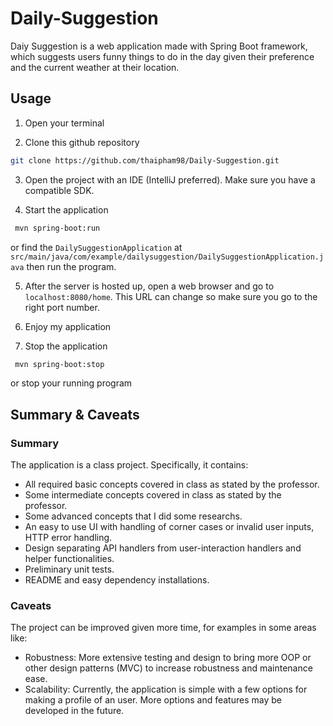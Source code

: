 # Daily-Suggestion

Daiy Suggestion is a web application made with Spring Boot framework, which suggests users funny things to do in the day given their preference and the current weather at their location.

## Usage

1. Open your terminal 

2. Clone this github repository
```bash
git clone https://github.com/thaipham98/Daily-Suggestion.git
```

3. Open the project with an IDE (IntelliJ preferred). Make sure you have a compatible SDK.

4. Start the application
```bash
 mvn spring-boot:run
```
or find the `DailySuggestionApplication` at `src/main/java/com/example/dailysuggestion/DailySuggestionApplication.java` then run the program.

5. After the server is hosted up, open a web browser and go to `localhost:8080/home`. This URL can change so make sure you go to the right port number.

6. Enjoy my application

7. Stop the application 
```bash
 mvn spring-boot:stop
```
or stop your running program

## Summary & Caveats
### Summary
The application is a class project. Specifically, it contains:
- All required basic concepts covered in class as stated by the professor.
- Some intermediate concepts covered in class as stated by the professor.
- Some advanced concepts that I did some researchs.
- An easy to use UI with handling of corner cases or invalid user inputs, HTTP error handling.
- Design separating API handlers from user-interaction handlers and helper functionalities.
- Preliminary unit tests.
- README and easy dependency installations.
### Caveats
The project can be improved given more time, for examples in some areas like:
- Robustness: More extensive testing and design to bring more OOP or other design patterns (MVC) to increase robustness and maintenance ease.
- Scalability: Currently, the application is simple with a few options for making a profile of an user. More options and features may be developed in the future.
